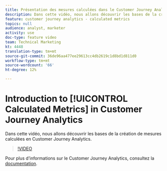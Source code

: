 ```yaml
---
title: Présentation des mesures calculées dans le Customer Journey Analytics
description: Dans cette vidéo, nous allons découvrir les bases de la création de mesures calculées en Customer Journey Analytics.
feature: customer journey analytics - calculated metrics
topics: null
audience: analyst, marketer
activity: use
doc-type: feature video
team: Technical Marketing
kt: 4448
translation-type: tm+mt
source-git-commit: 36de96aa477ee29613cc4db2619c1d8bd1d811d0
workflow-type: tm+mt
source-wordcount: '66'
ht-degree: 12%

---
```



# Introduction to [!UICONTROL Calculated Metrics] in Customer Journey Analytics

Dans cette vidéo, nous allons découvrir les bases de la création de mesures  calculées en Customer Journey Analytics.

>[!VIDEO](https://video.tv.adobe.com/v/31787/?quality=12)

Pour plus d’informations sur le Customer Journey Analytics, consultez la [documentation](https://docs.adobe.com/content/help/fr-FR/analytics-platform/using/cja-landing.html).
